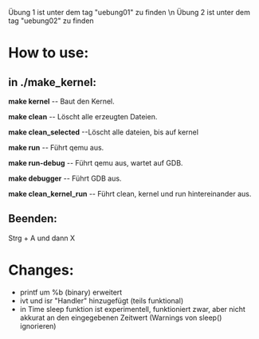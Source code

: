 Übung 1 ist unter dem tag "uebung01" zu finden \n
Übung 2 ist unter dem tag "uebung02" zu finden 

# How to use:
## in ./make_kernel:

 **make kernel**	-- Baut den Kernel.

 **make clean**	-- Löscht alle erzeugten Dateien.

 **make clean_selected**   --Löscht alle dateien, bis auf kernel

 **make run**   -- Führt qemu aus.

 **make run-debug**   -- Führt qemu aus, wartet auf GDB.

 **make debugger**   -- Führt GDB aus.

 **make clean_kernel_run**    -- Führt clean, kernel und run hintereinander aus.

## Beenden:

Strg + A und dann X

# Changes:
- printf um %b (binary) erweitert 
- ivt und isr "Handler" hinzugefügt (teils funktional)
- in Time sleep funktion ist experimentell, funktioniert zwar, aber nicht akkurat an den eingegebenen Zeitwert (Warnings von sleep() ignorieren)
